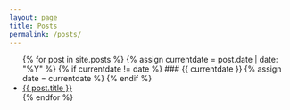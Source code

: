```yaml
---
layout: page
title: Posts
permalink: /posts/
---
```

<ul>
{% for post in site.posts %}
  {% assign currentdate = post.date | date: "%Y" %}
  {% if currentdate != date %}
    ### {{ currentdate }}
    {% assign date = currentdate %}
  {% endif %}
    <li><a href="{{ post.url }}">{{ post.title }}</a></li>
{% endfor %}
</ul>
